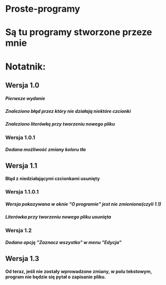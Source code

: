   # Proste-programy
  <h1>Są tu programy stworzone przeze mnie</h1>

  <h1>Notatnik:</h1>
  <h2>Wersja 1.0</h2>
  <h5>Pierwsze wydanie<h5>
  <h5>Znaleziono błąd przez który nie działają niektóre czcionki</h5>
  <h5>Znaleziono literówkę przy tworzeniu nowego pliku</h5>
  <h3>Wersja 1.0.1</h3>
  <h5>Dodana możliwość zmiany koloru tła</h5>
  <h2>Wersja 1.1</h2>
  <h4>Błąd z niedziałającymi czcionkami usunięty</h4>
  <h3>Wersja 1.1.0.1</h3>
  <h5>Wersja pokazywana w oknie "O programie" jest nie zmieniona(czyli 1.1)</h5>
  <h5>Literówka przy tworzeniu nowego pliku usunięta</h5>
  <h3>Wersja 1.2</h3>
  <h5>Dodano opcję "Zaznacz wszystko" w menu "Edycja"</h5>
  <h2>Wersja 1.3</h2>
  <h4>Od teraz, jeśli nie zostały wprowadzone zmiany, w polu tekstowym, program nie będzie się pytał o zapisanie pliku.</h4>
  
